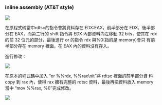 ### inline assembly (AT&T style)
![](Aspose.Words.063939c6-f536-4948-a1bb-4795c38bb963.001.png)

在原程式碼當中rdtsc的指令會將資料存在 EDX:EAX，前半部分在 EDX，後半部分在 EAX，而第二行的 shift 指令將 EDX 內部資料向左移動 32 bits，使其在 rdx 的前 32 位元的部分，最後進行 or 的指令 rdx 與%0(指的是 memory)會只 有前半部分存在 memory 裡面，在 EAX 內的資料沒有存入。 

進行修改： 

![](Aspose.Words.063939c6-f536-4948-a1bb-4795c38bb963.002.jpeg)

在原本的程式碼中加入  “or %%rdx, %%rax\n\t”將 rdtsc 裡面的前半部分資 料 copy 到 rax 內，使得 rax 擁有完整的 rdtsc 資料，最後再把資料放入 memory 當中  “mov %%rax, %0”完成修改。 

![](Aspose.Words.063939c6-f536-4948-a1bb-4795c38bb963.003.png)

